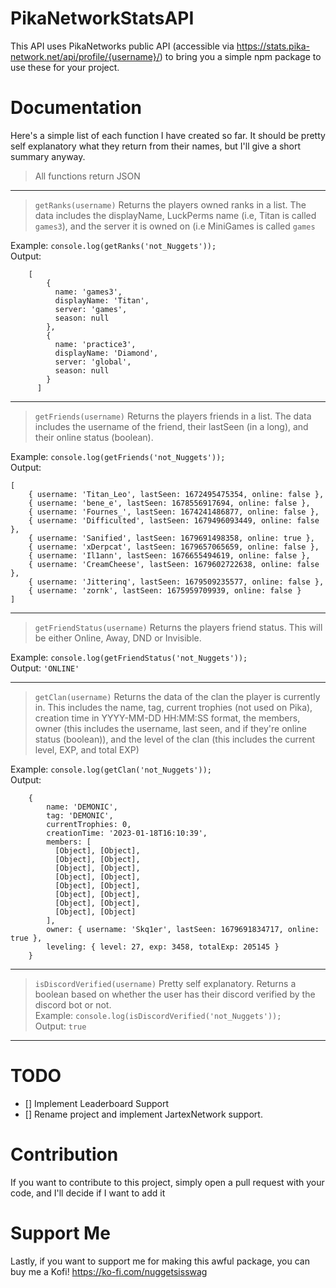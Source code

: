 # PikaNetworkStatsAPI
This API uses PikaNetworks public API (accessible via https://stats.pika-network.net/api/profile/{username}/) to bring you a simple npm package to use these for your project.

# Documentation
Here's a simple list of each function I have created so far. It should be pretty self explanatory what they return from their names, but I'll give a short summary anyway.

> All functions return JSON

___



> ```getRanks(username)```
> Returns the players owned ranks in a list. The data includes the displayName, LuckPerms name (i.e, Titan is called `games3`), and the server it is owned on (i.e MiniGames is called `games`

Example: `console.log(getRanks('not_Nuggets'));`<br>
Output: 
```
    [
        {
          name: 'games3',
          displayName: 'Titan',
          server: 'games',
          season: null
        },
        {
          name: 'practice3',
          displayName: 'Diamond',
          server: 'global',
          season: null
        }
      ]
 ```
 
 
___

> ```getFriends(username)```
> Returns the players friends in a list. The data includes the username of the friend, their lastSeen (in a long), and their online status (boolean).

Example: `console.log(getFriends('not_Nuggets'));`<br>
Output: 
``` 
[
    { username: 'Titan_Leo', lastSeen: 1672495475354, online: false },
    { username: 'bene_e', lastSeen: 1678556917694, online: false },
    { username: 'Fournes_', lastSeen: 1674241486877, online: false },
    { username: 'Difficulted', lastSeen: 1679496093449, online: false },
    { username: 'Sanified', lastSeen: 1679691498358, online: true },
    { username: 'xDerpcat', lastSeen: 1679657065659, online: false },
    { username: 'Il1ann', lastSeen: 1676655494619, online: false },
    { username: 'CreamCheese', lastSeen: 1679602722638, online: false },
    { username: 'Jitterinq', lastSeen: 1679509235577, online: false },
    { username: 'zornk', lastSeen: 1675959709939, online: false }
]
```


___
> ```getFriendStatus(username)```
> Returns the players friend status. This will be either Online, Away, DND or Invisible.

Example: `console.log(getFriendStatus('not_Nuggets'));`<br>
Output: ```'ONLINE'```

___

> ```getClan(username)```
> Returns the data of the clan the player is currently in. This includes the name, tag, current trophies (not used on Pika), creation time in YYYY-MM-DD HH:MM:SS format, the members, owner (this includes the username, last seen, and if they're online status (boolean)), and the level of the clan (this includes the current level, EXP, and total EXP)

Example: `console.log(getClan('not_Nuggets'));`<br>
Output:
``` 
    {
        name: 'DEMONIC',
        tag: 'DEMONIC',
        currentTrophies: 0,
        creationTime: '2023-01-18T16:10:39',
        members: [
          [Object], [Object],
          [Object], [Object],
          [Object], [Object],
          [Object], [Object],
          [Object], [Object],
          [Object], [Object],
          [Object], [Object],
          [Object], [Object]
        ],
        owner: { username: 'Skq1er', lastSeen: 1679691834717, online: true },
        leveling: { level: 27, exp: 3458, totalExp: 205145 }
    }
```
  
___
 
> ```isDiscordVerified(username)```
> Pretty self explanatory. Returns a boolean based on whether the user has their discord verified by the discord bot or not.<br>
 Example: `console.log(isDiscordVerified('not_Nuggets'));`<br>
 Output: `true`
 
___
 
 # TODO
 - [] Implement Leaderboard Support
 - [] Rename project and implement JartexNetwork support.
 
 # Contribution
 If you want to contribute to this project, simply open a pull request with your code, and I'll decide if I want to add it
 
 # Support Me
 Lastly, if you want to support me for making this awful package, you can buy me a Kofi!
 https://ko-fi.com/nuggetsisswag
 
